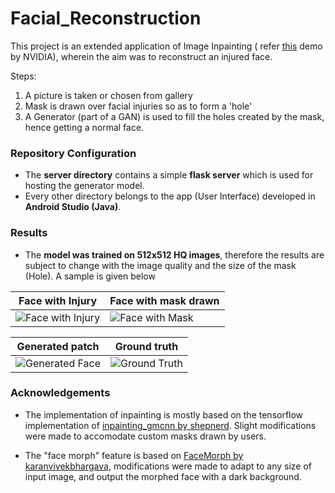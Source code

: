 # Facial_Reconstruction

This project is an extended application of Image Inpainting ( refer [this](https://www.nvidia.com/research/inpainting/) demo by NVIDIA), 
wherein the aim was to reconstruct an injured face.

Steps:
1. A picture is taken or chosen from gallery
2. Mask is drawn over facial injuries so as to form a 'hole'
3. A Generator (part of a GAN) is used to fill the holes created by the mask, hence getting a normal face.

### Repository Configuration

* The **server directory** contains a simple **flask server** which is used for hosting the generator model.
* Every other directory belongs to the app (User Interface) developed in **Android Studio (Java)**.

### Results

* The **model was trained on 512x512 HQ images**, therefore the results are subject to change with the image quality and the size of the mask (Hole). A sample is given below



Face with Injury | Face with mask drawn
---------------- | --------------------
![Face with Injury](https://github.com/sudhamsugurijala/Facial_Reconstruction/blob/master/server/backup/can%20be%20used%20for%20report/before.jpg) |                    ![Face with Mask](https://github.com/sudhamsugurijala/Facial_Reconstruction/blob/master/server/backup/can%20be%20used%20for%20report/with_mask.jpg)

Generated patch | Ground truth
--------------- | ------------
![Generated Face](https://github.com/sudhamsugurijala/Facial_Reconstruction/blob/master/server/backup/can%20be%20used%20for%20report/gen_img.jpg) |                  ![Ground Truth](https://github.com/sudhamsugurijala/Facial_Reconstruction/blob/master/server/backup/can%20be%20used%20for%20report/ground_truth.jpg)




### Acknowledgements

* The implementation of inpainting is mostly based on the tensorflow implementation of [inpainting_gmcnn by shepnerd](https://github.com/shepnerd/inpainting_gmcnn). 
Slight modifications were made to accomodate custom masks drawn by users.

* The "face morph" feature is based on [FaceMorph by karanvivekbhargava](https://github.com/karanvivekbhargava/FaceMorph), modifications were made to adapt to any size of input image, and output the morphed face with a dark background.
